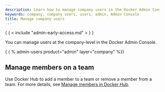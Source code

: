 ```yaml
---
description: Learn how to manage company users in the Docker Admin Console.
keywords: company, company users, users, admin, Admin Console
title: Manage company users
---
```


{ { < include "admin-early-access.md" > } }

You can manage users at the company-level in the Docker Admin Console.

{ { % admin-users product="admin" layer="company" \%\}\}

## Manage members on a team

Use Docker Hub to add a member to a team or remove a member from a team. For more details, see [Manage members in Docker Hub](../organization/members.md#manage-members-on-a-team).
